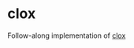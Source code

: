 # clox
Follow-along implementation of [clox](https://craftinginterpreters.com/a-bytecode-virtual-machine.html)
